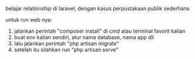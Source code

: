 belajar relationship di laravel, dengan kasus perpustakaan publik sederhana


untuk run web nya:

1. jalankan perintah "composer install" di cmd atau terminal favorit kalian
2. buat env kalian sendiri, atur nama database, nama app dll
3. lalu jalankan perintah "php artisan migrate"
4. setelah itu silahkan run "php artisan serve"
